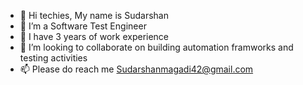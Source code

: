 - 👋 Hi techies, My name is Sudarshan 
- 👀 I’m a Software Test Engineer
- 🌱 I have 3 years of work experience
- 💞️ I’m looking to collaborate on building automation framworks and testing activities
- 📫 Please do reach me Sudarshanmagadi42@gmail.com

<!---
SudarshanMagadi/SudarshanMagadi is a ✨ special ✨ repository because its `README.md` (this file) appears on your GitHub profile.
You can click the Preview link to take a look at your changes.
--->
